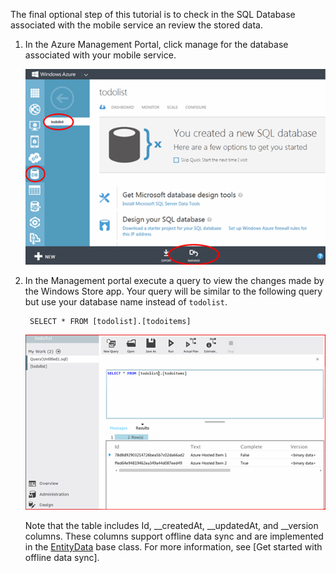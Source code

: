 
The final optional step of this tutorial is to check in the SQL Database associated with the mobile service an review the stored data. 

1. In the Azure Management Portal, click manage for the database associated with your mobile service.
 
	![sign-in to manage SQL Database](./media/mobile-services-dotnet-backend-view-sql-data/manage-sql-azure-database.png)

2. In the Management portal execute a query to view the changes made by the Windows Store app. Your query will be similar to the following query but use your database name instead of <code>todolist</code>.</p>

        SELECT * FROM [todolist].[todoitems]

    ![query SQL Database for stored items](./media/mobile-services-dotnet-backend-view-sql-data/sql-azure-query.png)

	Note that the table includes Id, __createdAt, __updatedAt, and __version columns. These columns support offline data sync and are implemented in the [EntityData](http://msdn.microsoft.com/en-us/library/microsoft.windowsazure.mobile.service.entitydata.aspx) base class. For more information, see [Get started with offline data sync].